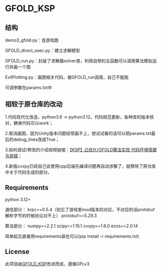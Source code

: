 # GFOLD_KSP

## 结构

demo3_gfold.py：连游戏跑

GFOLD_direct_exec.py：建立求解模型

GFOLD_run.py：封装了求解器solver类，利用自带的主函数可以调用算法模拟运行并画一个图

EvilPlotting.py：画图相关代码，被GFOLD_run调用，自己不能跑

可调参数在params.txt中

## 相较于原仓库的改动

1.代码现代化改造，python3.6 -> python3.12，代码规范更新，各种库的版本核对，确保代码可以work；

2.取消画图，因为Unity版本问题经常画不上，想试试看的话可以把params.txt最后的debug_lines改成True；

3.如何调试/修改的介绍视频链接：[【KSP】凸优化/GFOLD算法实现 代码环境搭建与排错](https://www.bilibili.com/video/BV1gN411p7Dm)；

4.新版cvxpy已经自己会使用cpp后端先编译问题再自动求解了，就移除了原仓库中关于代码生成的部分。

## Requirements

python 3.12+

通信部分：
krpc==0.5.4（别忘了游戏里mod版本的对应，不对应的话protobuf解析字节的时候协议对不上）
protobuf==5.29.3

算法部分：
numpy==2.2.1
scipy==1.15.1
cvxpy==1.6.0
ecos==2.0.14

简单起见直接用requirements装也可以(pip install -r requirements.txt)

## License

此项目由[GFOLD_KSP](https://github.com/xdedss/GFOLD_KSP)改进而成，遵循GPLv3

